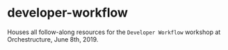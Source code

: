 # developer-workflow
Houses all follow-along resources for the `Developer Workflow` workshop at Orchestructure, June 8th, 2019.
